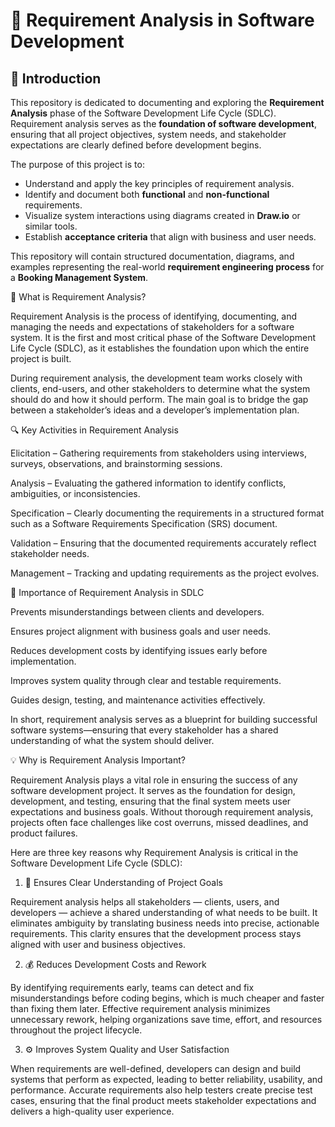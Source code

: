 # 🧩 Requirement Analysis in Software Development

## 📖 Introduction
This repository is dedicated to documenting and exploring the **Requirement Analysis** phase of the Software Development Life Cycle (SDLC).  
Requirement analysis serves as the **foundation of software development**, ensuring that all project objectives, system needs, and stakeholder expectations are clearly defined before development begins.

The purpose of this project is to:
- Understand and apply the key principles of requirement analysis.
- Identify and document both **functional** and **non-functional** requirements.
- Visualize system interactions using diagrams created in **Draw.io** or similar tools.
- Establish **acceptance criteria** that align with business and user needs.

This repository will contain structured documentation, diagrams, and examples representing the real-world **requirement engineering process** for a **Booking Management System**.

🧠 What is Requirement Analysis?

Requirement Analysis is the process of identifying, documenting, and managing the needs and expectations of stakeholders for a software system. It is the first and most critical phase of the Software Development Life Cycle (SDLC), as it establishes the foundation upon which the entire project is built.

During requirement analysis, the development team works closely with clients, end-users, and other stakeholders to determine what the system should do and how it should perform. The main goal is to bridge the gap between a stakeholder’s ideas and a developer’s implementation plan.

🔍 Key Activities in Requirement Analysis

Elicitation – Gathering requirements from stakeholders using interviews, surveys, observations, and brainstorming sessions.

Analysis – Evaluating the gathered information to identify conflicts, ambiguities, or inconsistencies.

Specification – Clearly documenting the requirements in a structured format such as a Software Requirements Specification (SRS) document.

Validation – Ensuring that the documented requirements accurately reflect stakeholder needs.

Management – Tracking and updating requirements as the project evolves.

🚀 Importance of Requirement Analysis in SDLC

Prevents misunderstandings between clients and developers.

Ensures project alignment with business goals and user needs.

Reduces development costs by identifying issues early before implementation.

Improves system quality through clear and testable requirements.

Guides design, testing, and maintenance activities effectively.

In short, requirement analysis serves as a blueprint for building successful software systems—ensuring that every stakeholder has a shared understanding of what the system should deliver.


💡 Why is Requirement Analysis Important?

Requirement Analysis plays a vital role in ensuring the success of any software development project. It serves as the foundation for design, development, and testing, ensuring that the final system meets user expectations and business goals. Without thorough requirement analysis, projects often face challenges like cost overruns, missed deadlines, and product failures.

Here are three key reasons why Requirement Analysis is critical in the Software Development Life Cycle (SDLC):

1. 🎯 Ensures Clear Understanding of Project Goals

Requirement analysis helps all stakeholders — clients, users, and developers — achieve a shared understanding of what needs to be built. It eliminates ambiguity by translating business needs into precise, actionable requirements. This clarity ensures that the development process stays aligned with user and business objectives.

2. 💰 Reduces Development Costs and Rework

By identifying requirements early, teams can detect and fix misunderstandings before coding begins, which is much cheaper and faster than fixing them later. Effective requirement analysis minimizes unnecessary rework, helping organizations save time, effort, and resources throughout the project lifecycle.

3. ⚙️ Improves System Quality and User Satisfaction

When requirements are well-defined, developers can design and build systems that perform as expected, leading to better reliability, usability, and performance. Accurate requirements also help testers create precise test cases, ensuring that the final product meets stakeholder expectations and delivers a high-quality user experience.
